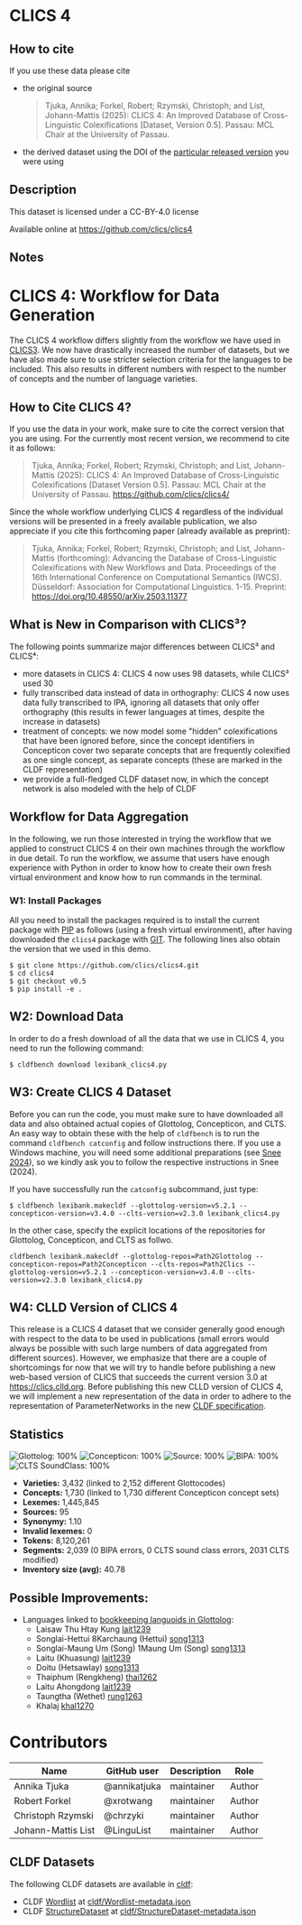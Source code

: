 # CLICS 4

## How to cite

If you use these data please cite
- the original source
  > Tjuka, Annika; Forkel, Robert; Rzymski, Christoph; and List, Johann-Mattis (2025): CLICS 4: An Improved Database of Cross-Linguistic Colexifications [Dataset, Version 0.5]. Passau: MCL Chair at the University of Passau.
- the derived dataset using the DOI of the [particular released version](../../releases/) you were using

## Description


This dataset is licensed under a CC-BY-4.0 license

Available online at https://github.com/clics/clics4

## Notes

# CLICS 4: Workflow for Data Generation

The CLICS 4 workflow differs slightly from the workflow we have used in [CLICS3](https://github.com/clics/clics3). We now have drastically increased the number of datasets, but we have also made sure to use stricter selection criteria for the languages to be included. This also results in different numbers with respect to the number of concepts and the number of language varieties. 

## How to Cite CLICS 4?

If you use the data in your work, make sure to cite the correct version that you are using. For the currently most recent version, we recommend to cite it as follows:

> Tjuka, Annika; Forkel, Robert; Rzymski, Christoph; and List, Johann-Mattis (2025): CLICS 4: An Improved Database of Cross-Linguistic Colexifications [Dataset Version 0.5]. Passau: MCL Chair at the University of Passau. https://github.com/clics/clics4/

Since the whole workflow underlying CLICS 4 regardless of the individual versions will be presented in a freely available publication, we also appreciate if you cite this forthcoming paper (already available as preprint):

> Tjuka, Annika; Forkel, Robert; Rzymski, Christoph; and List, Johann-Mattis (forthcoming): Advancing the Database of Cross-Linguistic Colexifications with New Workflows and Data. Proceedings of the 16th International Conference on Computational Semantics (IWCS). Düsseldorf: Association for Computational Linguistics. 1-15. Preprint: https://doi.org/10.48550/arXiv.2503.11377

## What is New in Comparison with CLICS³?

The following points summarize major differences between CLICS³ and CLICS⁴:

- more datasets in CLICS 4: CLICS 4 now uses 98 datasets, while CLICS³ used 30
- fully transcribed data instead of data in orthography: CLICS 4 now uses data fully transcribed to IPA, ignoring all datasets that only offer orthography (this results in fewer languages at times, despite the increase in datasets)
- treatment of concepts: we now model some "hidden" colexifications that have been ignored before, since the concept identifiers in Concepticon cover two separate concepts that are frequently colexified as one single concept, as separate concepts (these are marked in the CLDF representation)
- we provide a full-fledged CLDF dataset now, in which the concept network is also modeled with the help of CLDF

## Workflow for Data Aggregation

In the following, we run those interested in trying the workflow that we applied to construct CLICS 4 on their own machines through the workflow in due detail. To run the workflow, we assume that users have enough experience with Python in order to know how to create their own fresh virtual environment and know how to run commands in the terminal. 

### W1: Install Packages

All you need to install the packages required is to install the current package with [PIP](https://pypi.org/project/pip) as follows (using a fresh virtual environment), after having downloaded the `clics4` package with [GIT](https://git-scm.com). The following lines also obtain the version that we used in this demo.
```
$ git clone https://github.com/clics/clics4.git
$ cd clics4
$ git checkout v0.5
$ pip install -e .
```

## W2: Download Data

In order to do a fresh download of all the data that we use in CLICS 4, you need to run the following command:

```
$ cldfbench download lexibank_clics4.py
```

## W3: Create CLICS 4 Dataset

Before you can run the code, you must make sure to have downloaded all data and also obtained actual copies of Glottolog, Concepticon, and CLTS. An easy way to obtain these with the help of `cldfbench` is to run the command `cldfbench catconfig` and follow instructions there. If you use a Windows machine, you will need some additional preparations (see [Snee 2024](https://calc.hypotheses.org/7852)), so we kindly ask you to follow the respective instructions in Snee (2024).

If you have successfully run the `catconfig` subcommand, just type:

```
$ cldfbench lexibank.makecldf --glottolog-version=v5.2.1 --concepticon-version=v3.4.0 --clts-version=v2.3.0 lexibank_clics4.py
```

In the other case, specify the explicit locations of the repositories for Glottolog, Concepticon, and CLTS as follwo.

```
cldfbench lexibank.makecldf --glottolog-repos=Path2Glottolog --concepticon-repos=Path2Concepticon --clts-repos=Path2Clics --glottolog-version=v5.2.1 --concepticon-version=v3.4.0 --clts-version=v2.3.0 lexibank_clics4.py
```

## W4: CLLD Version of CLICS 4

This release is a CLICS 4 dataset that we consider generally good enough with respect to the data to be used in publications (small errors would always be possible with such large numbers of data aggregated from different sources). However, we emphasize that there are a couple of shortcomings for now that we will try to handle before publishing a new web-based version of CLICS that succeeds the current version 3.0 at https://clics.clld.org. Before publishing this new CLLD version of CLICS 4, we will implement a new representation of the data in order to adhere to the representation of ParameterNetworks in the new [CLDF specification](https://cldf.clld.org).  



## Statistics


![Glottolog: 100%](https://img.shields.io/badge/Glottolog-100%25-brightgreen.svg "Glottolog: 100%")
![Concepticon: 100%](https://img.shields.io/badge/Concepticon-100%25-brightgreen.svg "Concepticon: 100%")
![Source: 100%](https://img.shields.io/badge/Source-100%25-brightgreen.svg "Source: 100%")
![BIPA: 100%](https://img.shields.io/badge/BIPA-100%25-brightgreen.svg "BIPA: 100%")
![CLTS SoundClass: 100%](https://img.shields.io/badge/CLTS%20SoundClass-100%25-brightgreen.svg "CLTS SoundClass: 100%")

- **Varieties:** 3,432 (linked to 2,152 different Glottocodes)
- **Concepts:** 1,730 (linked to 1,730 different Concepticon concept sets)
- **Lexemes:** 1,445,845
- **Sources:** 95
- **Synonymy:** 1.10
- **Invalid lexemes:** 0
- **Tokens:** 8,120,261
- **Segments:** 2,039 (0 BIPA errors, 0 CLTS sound class errors, 2031 CLTS modified)
- **Inventory size (avg):** 40.78

## Possible Improvements:

- Languages linked to [bookkeeping languoids in Glottolog](http://glottolog.org/glottolog/glottologinformation#bookkeepinglanguoids):
  - Laisaw Thu Htay Kung [lait1239](http://glottolog.org/resource/languoid/id/lait1239)
  - Songlai-Hettui 8Karchaung (Hettui) [song1313](http://glottolog.org/resource/languoid/id/song1313)
  - Songlai-Maung Um (Song) 1Maung Um (Song) [song1313](http://glottolog.org/resource/languoid/id/song1313)
  - Laitu (Khuasung) [lait1239](http://glottolog.org/resource/languoid/id/lait1239)
  - Doitu (Hetsawlay) [song1313](http://glottolog.org/resource/languoid/id/song1313)
  - Thaiphum (Rengkheng) [thai1262](http://glottolog.org/resource/languoid/id/thai1262)
  - Laitu Ahongdong [lait1239](http://glottolog.org/resource/languoid/id/lait1239)
  - Taungtha (Wethet) [rung1263](http://glottolog.org/resource/languoid/id/rung1263)
  - Khalaj [khal1270](http://glottolog.org/resource/languoid/id/khal1270)



# Contributors

Name               | GitHub user | Description | Role
---                | ---         | --- | --- 
Annika Tjuka | @annikatjuka | maintainer | Author
Robert Forkel | @xrotwang | maintainer | Author
Christoph Rzymski   | @chrzyki         | maintainer   | Author
Johann-Mattis List | @LinguList  | maintainer | Author






## CLDF Datasets

The following CLDF datasets are available in [cldf](cldf):

- CLDF [Wordlist](https://github.com/cldf/cldf/tree/master/modules/Wordlist) at [cldf/Wordlist-metadata.json](cldf/Wordlist-metadata.json)
- CLDF [StructureDataset](https://github.com/cldf/cldf/tree/master/modules/StructureDataset) at [cldf/StructureDataset-metadata.json](cldf/StructureDataset-metadata.json)